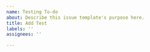 ```yaml
---
name: Testing To-do
about: Describe this issue template's purpose here.
title: Add Test
labels: ''
assignees: ''

---
```



